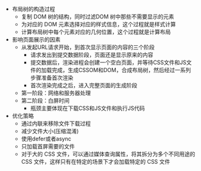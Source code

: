- 布局树的构造过程
	- 复制 DOM 树的结构，同时过滤DOM 树中那些不需要显示的元素
	- 为对应的 DOM 元素选择对应的样式信息，这个过程就是样式计算
	- 计算布局树中每个元素对应的几何位置，这个过程就是计算布局
- 影响页面展示的因素
	- 从发起URL请求开始，到首次显示页面的内容的三个阶段
		- 请求发出到提交数据阶段，页面还是显示原来的内容
		- 提交数据后，渲染进程会创建一个空白页面，并等待CSS文件和JS文件的加载完成，生成CSSOM和DOM，合成布局树，然后经过一系列步骤准备首次渲染
		- 首次渲染完成之后，进入完整页面的生成阶段
	- 第一阶段：网络和服务器处理
	- 第二阶段：白屏时间
		- 瓶颈主要体现在下载CSS和JS文件和执行JS代码
- 优化策略
	- 通过内联来移除文件下载过程
	- 减少文件大小(压缩混淆)
	- 使用defer或者async
	- 只加载首屏需要的文件
	- 对于大的 CSS 文件，可以通过媒体查询属性，将其拆分为多个不同用途的 CSS 文件，这样只有在特定的场景下才会加载特定的 CSS 文件
